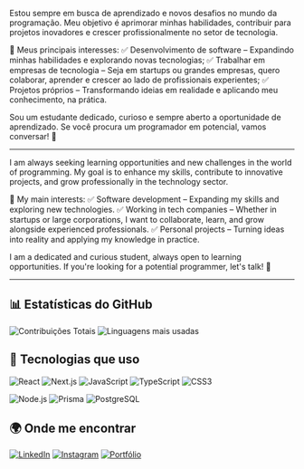 Estou sempre em busca de aprendizado e novos desafios no mundo da programação. Meu objetivo é aprimorar minhas habilidades, contribuir para projetos inovadores e crescer profissionalmente no setor de tecnologia.

🔹 Meus principais interesses:
✅ Desenvolvimento de software – Expandindo minhas habilidades e explorando novas tecnologias;
✅ Trabalhar em empresas de tecnologia – Seja em startups ou grandes empresas, quero colaborar, aprender e crescer ao lado de profissionais experientes;
✅ Projetos próprios – Transformando ideias em realidade e aplicando meu conhecimento, na prática.

Sou um estudante dedicado, curioso e sempre aberto a oportunidade de aprendizado. Se você procura um programador em potencial, vamos conversar! 📩
<hr/>

I am always seeking learning opportunities and new challenges in the world of programming. My goal is to enhance my skills, contribute to innovative projects, and grow professionally in the technology sector.

🔹 My main interests:
✅ Software development – Expanding my skills and exploring new technologies.
✅ Working in tech companies – Whether in startups or large corporations, I want to collaborate, learn, and grow alongside experienced professionals.
✅ Personal projects – Turning ideas into reality and applying my knowledge in practice.

I am a dedicated and curious student, always open to learning opportunities. If you're looking for a potential programmer, let's talk! 📩

<hr/>

## 📊 Estatísticas do GitHub
![Contribuições Totais](https://streak-stats.demolab.com/?user=KaiqueBezerra&theme=transparent&hide_longest_streak=true&hide_current_streak=true&card_width=200&card_height=120)
![Linguagens mais usadas](https://github-readme-stats.vercel.app/api/top-langs/?username=KaiqueBezerra&layout=compact&theme=transparent&card_width=200)

## 🚀 Tecnologias que uso
![React](https://img.shields.io/badge/React-20232A?style=for-the-badge&logo=react&logoColor=61DAFB)
![Next.js](https://img.shields.io/badge/Next.js-000000?style=for-the-badge&logo=next.js&logoColor=white)
![JavaScript](https://img.shields.io/badge/JavaScript-F7DF1E?style=for-the-badge&logo=javascript&logoColor=black)
![TypeScript](https://img.shields.io/badge/TypeScript-007ACC?style=for-the-badge&logo=typescript&logoColor=white)
![CSS3](https://img.shields.io/badge/CSS3-1572B6?style=for-the-badge&logo=css3&logoColor=white)

![Node.js](https://img.shields.io/badge/Node.js-43853D?style=for-the-badge&logo=node.js&logoColor=white)
![Prisma](https://img.shields.io/badge/Prisma-2D3748?style=for-the-badge&logo=prisma&logoColor=white)
![PostgreSQL](https://img.shields.io/badge/PostgreSQL-316192?style=for-the-badge&logo=postgresql&logoColor=white)

## 🌍 Onde me encontrar
[![LinkedIn](https://img.shields.io/badge/LinkedIn-0077B5?style=for-the-badge&logo=linkedin&logoColor=white)](https://www.linkedin.com/in/kaique-bezerra-souza/)
[![Instagram](https://img.shields.io/badge/Instagram-E4405F?style=for-the-badge&logo=instagram&logoColor=white)](https://www.instagram.com/bezerra_kaique/)
[![Portfólio](https://img.shields.io/badge/Portfólio-000000?style=for-the-badge&logo=vercel&logoColor=white)](https://kaiquebezerra.vercel.app/)
